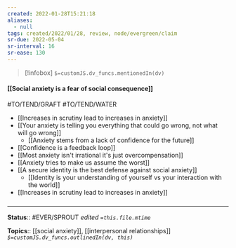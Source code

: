 ```yaml
---
created: 2022-01-28T15:21:18 
aliases:
  - null
tags: created/2022/01/28, review, node/evergreen/claim
sr-due: 2022-05-04
sr-interval: 16
sr-ease: 130
---
```

> [!infobox]
`$=customJS.dv_funcs.mentionedIn(dv)`

#### [[Social anxiety is a fear of social consequence]] 

#TO/TEND/GRAFT #TO/TEND/WATER 
- [[Increases in scrutiny lead to increases in anxiety]]
- [[Your anxiety is telling you everything that could go wrong, not what will go wrong]]
	- [[Anxiety stems from a lack of confidence for the future]]
- [[Confidence is a feedback loop]]
- [[Most anxiety isn't irrational it's just overcompensation]]
- [[Anxiety tries to make us assume the worst]]
- [[A secure identity is the best defense against social anxiety]]
	- [[Identity is your understanding of yourself vs your interaction with the world]]
- [[Increases in scrutiny lead to increases in anxiety]]

### <hr class="footnote"/>

**Status**:: #EVER/SPROUT 
*edited `=this.file.mtime`*

**Topics**:: [[social anxiety]], [[interpersonal relationships]]
*`$=customJS.dv_funcs.outlinedIn(dv, this)`*

